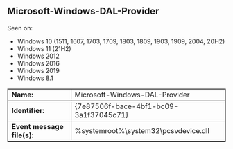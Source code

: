 ## Microsoft-Windows-DAL-Provider

Seen on:
* Windows 10 (1511, 1607, 1703, 1709, 1803, 1809, 1903, 1909, 2004, 20H2)
* Windows 11 (21H2)
* Windows 2012
* Windows 2016
* Windows 2019
* Windows 8.1

<table border="1" class="docutils">
  <tbody>
    <tr>
      <td><b>Name:</b></td>
      <td>Microsoft-Windows-DAL-Provider</td>
    </tr>
    <tr>
      <td><b>Identifier:</b></td>
      <td>{7e87506f-bace-4bf1-bc09-3a1f37045c71}</td>
    </tr>
    <tr>
      <td><b>Event message file(s):</b></td>
      <td>%systemroot%\system32\pcsvdevice.dll</td>
    </tr>
  </tbody>
</table>

&nbsp;

